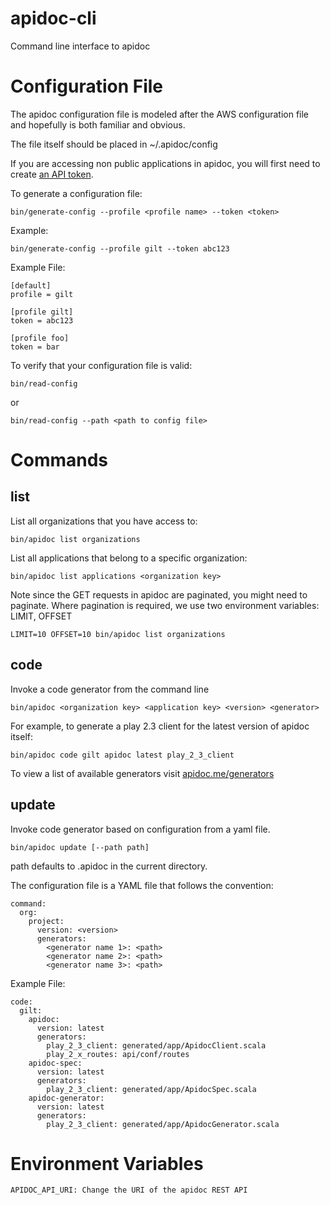 # apidoc-cli
Command line interface to apidoc

# Configuration File

The apidoc configuration file is modeled after the AWS configuration
file and hopefully is both familiar and obvious.

The file itself should be placed in ~/.apidoc/config

If you are accessing non public applications in apidoc, you will first need to create [an API token](http://www.apidoc.me/tokens/).

To generate a configuration file:

    bin/generate-config --profile <profile name> --token <token>

Example:

    bin/generate-config --profile gilt --token abc123

Example File:

    [default]
    profile = gilt

    [profile gilt]
    token = abc123

    [profile foo]
    token = bar

To verify that your configuration file is valid:

    bin/read-config

or

    bin/read-config --path <path to config file>

# Commands

## list

List all organizations that you have access to:

    bin/apidoc list organizations

List all applications that belong to a specific organization:

    bin/apidoc list applications <organization key>
    
Note since the GET requests in apidoc are paginated, you might need to
paginate. Where pagination is required, we use two environment
variables: LIMIT, OFFSET

    LIMIT=10 OFFSET=10 bin/apidoc list organizations
    
## code

Invoke a code generator from the command line

    bin/apidoc <organization key> <application key> <version> <generator>
    
For example, to generate a play 2.3 client for the latest version of apidoc itself:

    bin/apidoc code gilt apidoc latest play_2_3_client
    
To view a list of available generators visit [apidoc.me/generators](http://www.apidoc.me/generators)

## update

Invoke code generator based on configuration from a yaml file.

    bin/apidoc update [--path path]
    
path defaults to .apidoc in the current directory.

The configuration file is a YAML file that follows the convention:

    command:
      org:
        project:
          version: <version>
          generators:
            <generator name 1>: <path>
            <generator name 2>: <path>
            <generator name 3>: <path>

Example File:

    code:
      gilt:
        apidoc:
          version: latest
          generators:
            play_2_3_client: generated/app/ApidocClient.scala
            play_2_x_routes: api/conf/routes
        apidoc-spec:
          version: latest
          generators:
            play_2_3_client: generated/app/ApidocSpec.scala
        apidoc-generator:
          version: latest
          generators:
            play_2_3_client: generated/app/ApidocGenerator.scala
    
# Environment Variables

    APIDOC_API_URI: Change the URI of the apidoc REST API



